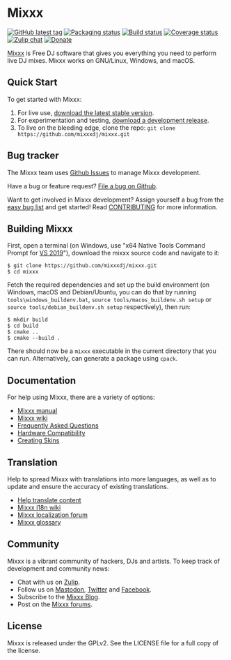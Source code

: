 # Mixxx

[![GitHub latest tag](https://img.shields.io/github/tag/mixxxdj/mixxx.svg)](https://mixxx.org/download)
[![Packaging status](https://repology.org/badge/tiny-repos/mixxx.svg)](https://repology.org/metapackage/mixxx/versions)
[![Build status](https://github.com/mixxxdj/mixxx/actions/workflows/build.yml/badge.svg)](https://github.com/mixxxdj/mixxx/actions/workflows/build.yml)
[![Coverage status](https://coveralls.io/repos/github/mixxxdj/mixxx/badge.svg)](https://coveralls.io/github/mixxxdj/mixxx)
[![Zulip chat](https://img.shields.io/badge/zulip-join_chat-brightgreen.svg)](https://mixxx.zulipchat.com)
[![Donate](https://img.shields.io/badge/Donate-PayPal-green.svg)](https://mixxx.org/donate)

[Mixxx] is Free DJ software that gives you everything you need to perform live
DJ mixes. Mixxx works on GNU/Linux, Windows, and macOS.

## Quick Start

To get started with Mixxx:

1. For live use, [download the latest stable version][download-stable].
2. For experimentation and testing, [download a development release][download-testing].
3. To live on the bleeding edge, clone the repo: `git clone https://github.com/mixxxdj/mixxx.git`

## Bug tracker

The Mixxx team uses [Github Issues][issues] to manage Mixxx development.

Have a bug or feature request? [File a bug on Github][fileabug].

Want to get involved in Mixxx development? Assign yourself a bug from the [easy
bug list][easybugs] and get started!
Read [CONTRIBUTING](CONTRIBUTING.md) for more information.

## Building Mixxx

First, open a terminal (on Windows, use "x64 Native Tools Command Prompt for
[VS 2019][visualstudio2019]"), download the mixxx
source code and navigate to it:

    $ git clone https://github.com/mixxxdj/mixxx.git
    $ cd mixxx

Fetch the required dependencies and set up the build environment (on Windows,
macOS and Debian/Ubuntu, you can do that by running
`tools\windows_buildenv.bat`, `source tools/macos_buildenv.sh setup` or `source
tools/debian_buildenv.sh setup` respectively), then run:

    $ mkdir build
    $ cd build
    $ cmake ..
    $ cmake --build .

There should now be a `mixxx` executable in the current directory that you can
run. Alternatively, can generate a package using `cpack`.

## Documentation

For help using Mixxx, there are a variety of options:

- [Mixxx manual][manual]
- [Mixxx wiki][wiki]
- [Frequently Asked Questions][FAQ]
- [Hardware Compatibility]
- [Creating Skins]

## Translation

Help to spread Mixxx with translations into more languages, as well as to update and ensure the accuracy of existing translations.

- [Help translate content]
- [Mixxx i18n wiki]
- [Mixxx localization forum]
- [Mixxx glossary]

## Community

Mixxx is a vibrant community of hackers, DJs and artists. To keep track of
development and community news:

- Chat with us on [Zulip][zulip].
- Follow us on [Mastodon], [Twitter] and [Facebook].
- Subscribe to the [Mixxx Blog][blog].
- Post on the [Mixxx forums][discourse].

## License

Mixxx is released under the GPLv2. See the LICENSE file for a full copy of the
license.

[mixxx]: https://mixxx.org
[download-stable]: https://mixxx.org/download/#stable
[download-testing]: https://mixxx.org/download/#testing
[issues]: https://github.com/mixxxdj/mixxx/issues
[fileabug]: https://github.com/mixxxdj/mixxx/issues/new/choose
[mastodon]: https://floss.social/@mixxx
[twitter]: https://twitter.com/mixxxdj
[facebook]: https://www.facebook.com/pages/Mixxx-DJ-Software/21723485212
[blog]: https://mixxx.org/news/
[manual]: https://manual.mixxx.org/
[wiki]: https://github.com/mixxxdj/mixxx/wiki
[faq]: https://github.com/mixxxdj/mixxx/wiki/Faq
[visualstudio2019]: https://docs.microsoft.com/visualstudio/install/install-visual-studio?view=vs-2019
[easybugs]: https://github.com/mixxxdj/mixxx/issues?q=is%3Aopen+is%3Aissue+label%3Aeasy
[creating skins]: https://mixxx.org/wiki/doku.php/Creating-Skins
[help translate content]: https://www.transifex.com/projects/p/mixxxdj
[Mixxx i18n wiki]: https://github.com/mixxxdj/mixxx/wiki/Internationalization
[Mixxx localization forum]: https://mixxx.discourse.group/c/translation/13
[Mixxx glossary]: https://www.transifex.com/projects/p/mixxxdj/glossary/l/en/
[hardware compatibility]: https://manual.mixxx.org/2.3/en/hardware/manuals.html
[zulip]: https://mixxx.zulipchat.com/
[discourse]: https://mixxx.discourse.group/
